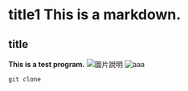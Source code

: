 # title1   This is a markdown.
## title
<b>This is a test program.</b>
![圖片說明](https://www.techopedia.com/wp-content/uploads/2024/02/GitHub-1-1200x717.jpg)
<img src='https://www.techopedia.com/wp-content/uploads/2024/02/GitHub-1-1200x717.jpg' title='aaa'></img>

```
git clone
```
